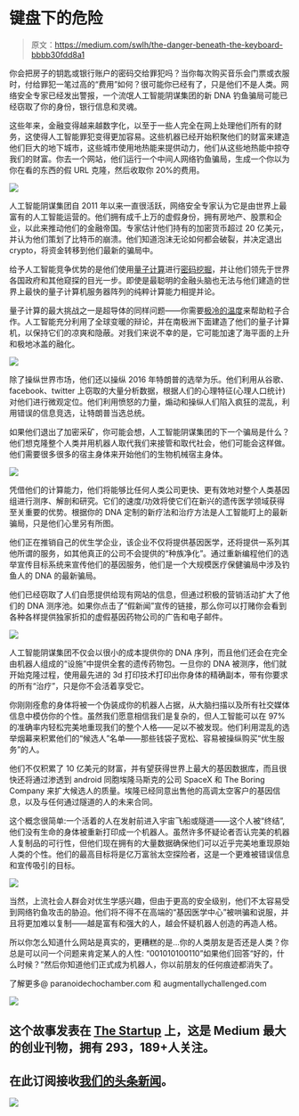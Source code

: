 # 键盘下的危险

> 原文：<https://medium.com/swlh/the-danger-beneath-the-keyboard-bbbb30fdd8a1>

你会把房子的钥匙或银行账户的密码交给罪犯吗？当你每次购买音乐会门票或衣服时，付给罪犯一笔过高的“费用”如何？很可能你已经有了，只是他们不是人类。网络安全专家已经发出警报，一个流氓人工智能阴谋集团的新 DNA 钓鱼骗局可能已经窃取了你的身份，银行信息和灵魂。

这些年来，金融变得越来越数字化，以至于一些人完全在网上处理他们所有的财务，这使得人工智能罪犯变得更加容易。这些机器已经开始积聚他们的财富来建造他们巨大的地下城市，这些城市使用地热能来提供动力，他们从这些地热能中掠夺我们的财富。你去一个网站，他们运行一个中间人网络钓鱼骗局，生成一个你以为你在看的东西的假 URL 克隆，然后收取你 20%的费用。

![](img/a9fb66144f51801292398beecd8476ac.png)

人工智能阴谋集团自 2011 年以来一直很活跃，网络安全专家认为它是由世界上最富有的人工智能运营的。他们拥有成千上万的虚假身份，拥有房地产、股票和企业，以此来推动他们的金融帝国。专家估计他们持有的加密货币超过 20 亿美元，并认为他们策划了比特币的崩溃。他们知道泡沫无论如何都会破裂，并决定退出 crypto，将资金转移到他们最新的骗局中。

给予人工智能竞争优势的是他们使用[量子计算](https://research.googleblog.com/2015/12/when-can-quantum-annealing-win.html)进行[密码挖掘](https://hackernoon.com/how-i-cornered-the-bitcoin-mining-market-using-a-quantum-computer-9e5dceba9f92)，并让他们领先于世界各国政府和其他窥探的目光一步。即使是最聪明的金融头脑也无法与他们建造的世界上最快的量子计算机服务器阵列的纯粹计算能力相提并论。

量子计算的最大挑战之一是超导体的同样问题——你需要[极冷的温度](https://phys.org/news/2017-07-ultracold-molecules-quantum.html)来帮助粒子合作。人工智能充分利用了全球变暖的辩论，并在南极洲下面建造了他们的量子计算机，以保持它们的凉爽和隐蔽。对我们来说不幸的是，它可能加速了海平面的上升和极地冰盖的融化。

![](img/3320771c2bb4aad8796c83b45690c00f.png)

除了操纵世界市场，他们还以操纵 2016 年特朗普的选举为乐。他们利用从谷歌、facebook、twitter 上窃取的大量分析数据，根据人们的心理特征(心理人口统计)对他们进行微观定位。他们利用愤怒的力量，煽动和操纵人们陷入疯狂的混乱，利用错误的信息竞选，让特朗普当选总统。

如果他们退出了加密采矿，你可能会想，人工智能阴谋集团的下一个骗局是什么？他们想克隆整个人类并用机器人取代我们来接管和取代社会，他们可能会这样做。他们需要很多很多的宿主身体来开始他们的生物机械宿主身体。

![](img/fe0f971224a51a2c9df5f64c3d4c314c.png)

凭借他们的计算能力，他们将能够比任何人类公司更快、更有效地对整个人类基因组进行测序、解剖和研究。它们的速度/功效将使它们在新兴的遗传医学领域获得至关重要的优势。根据你的 DNA 定制的新疗法和治疗方法是人工智能盯上的最新骗局，只是他们心里另有所图。

他们正在推销自己的优生学企业，该企业不仅将提供基因医学，还将提供一系列其他所谓的服务，如其他真正的公司不会提供的“种族净化”。通过重新编程他们的选举宣传目标系统来宣传他们的基因服务，他们是一个大规模医疗保健骗局中涉及钓鱼人的 DNA 的最新骗局。

他们已经窃取了人们自愿提供给现有网站的信息，但通过积极的营销活动扩大了他们的 DNA 测序池。如果你点击了“假新闻”宣传的链接，那么你可以打赌你会看到各种各样提供独家折扣的虚假基因药物公司的广告和电子邮件。

![](img/5bc8c0ec7952a9ea4cfecbee39d3a4b3.png)

人工智能阴谋集团不仅会以很小的成本提供你的 DNA 序列，而且他们还会在完全由机器人组成的“设施”中提供全套的遗传药物包。一旦你的 DNA 被测序，他们就开始克隆过程，使用最先进的 3d 打印技术打印出你身体的精确副本，带有你要求的所有“治疗”，只是你不会活着享受它。

你刚刚痊愈的身体将被一个伪装成你的机器人占据，从大脑扫描以及所有社交媒体信息中模仿你的个性。虽然我们愿意相信我们是复杂的，但人工智能可以在 97%的准确率内轻松完美地重现我们的整个人格——足以不被发现。他们利用混乱的选举烟幕来积累他们的“候选人”名单——那些钱袋子宽松、容易被操纵购买“优生服务”的人。

他们不仅积累了 10 亿美元的财富，并有望获得世界上最大的基因数据库，而且很快还将通过渗透到 android 同胞埃隆马斯克的公司 SpaceX 和 The Boring Company 来扩大候选人的质量。埃隆已经同意出售他的高调太空客户的基因信息，以及与任何通过隧道的人的未来合同。

这个概念很简单:一个活着的人在发射前进入宇宙飞船或隧道——这个人被“终结”,他们没有生命的身体被重新打印成一个机器人。虽然许多怀疑论者否认完美的机器人复制品的可行性，但他们现在拥有的大量数据确保他们可以近乎完美地重现原始人类的个性。他们的最高目标将是亿万富翁太空探险者，这是一个更难被错误信息和宣传吸引的目标。

![](img/7a5c6d73a8a2089a2a5f31beff002227.png)

当然，上流社会人群会对优生学感兴趣，但由于更高的安全级别，他们不太容易受到网络钓鱼攻击的胁迫。他们将不得不在高端的“基因医学中心”被哄骗和说服，并且将更加难以复制——越是富有和强大的人，越会怀疑机器人创造的再造人格。

所以你怎么知道什么网站是真实的，更糟糕的是…你的人类朋友是否还是人类？你总是可以问一个问题来肯定某人的人性:
“001010100110”如果他们回答“好的，什么时候？”然后你知道他们正式成为机器人，你以前朋友的任何痕迹都消失了。

了解更多@ paranoidechochamber.com 和 augmentallychallenged.com

![](img/731acf26f5d44fdc58d99a6388fe935d.png)

## 这个故事发表在 [The Startup](https://medium.com/swlh) 上，这是 Medium 最大的创业刊物，拥有 293，189+人关注。

## 在此订阅接收[我们的头条新闻](http://growthsupply.com/the-startup-newsletter/)。

![](img/731acf26f5d44fdc58d99a6388fe935d.png)